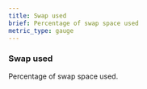 ```yaml
---
title: Swap used
brief: Percentage of swap space used
metric_type: gauge
---
```


### Swap used

Percentage of swap space used.
